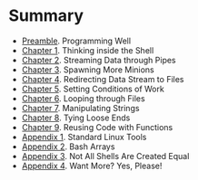 # Summary

* [Preamble](ch00.md).  Programming Well
* [Chapter 1](ch01.md).  Thinking inside the Shell
* [Chapter 2](ch02.md).  Streaming Data through Pipes
* [Chapter 3](ch03.md).  Spawning More Minions
* [Chapter 4](ch04.md).  Redirecting Data Stream to Files
* [Chapter 5](ch05.md).  Setting Conditions of Work
* [Chapter 6](ch06.md).  Looping through Files
* [Chapter 7](ch07.md).  Manipulating Strings
* [Chapter 8](ch08.md).  Tying Loose Ends
* [Chapter 9](ch09.md).  Reusing Code with Functions
* [Appendix 1](ap01.md).  Standard Linux Tools
* [Appendix 2](ap02.md).  Bash Arrays
* [Appendix 3](ap03.md).  Not All Shells Are Created Equal
* [Appendix 4](ap04.md).  Want More? Yes, Please!

